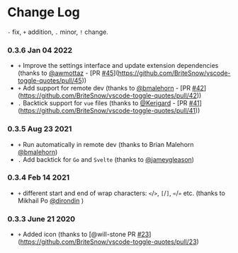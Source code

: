 # Change Log

`-` fix, `+` addition, `.` minor, `!` change. 

### 0.3.6 Jan 04 2022
- `+` Improve the settings interface and update extension dependencies (thanks to [@awmottaz](https://github.com/awmottaz) - [PR [#45](https://github.com/BriteSnow/vscode-toggle-quotes/issues/45)](https://github.com/BriteSnow/vscode-toggle-quotes/pull/45))
- `+` Add support for remote dev (thanks to [@bmalehorn](https://github.com/bmalehorn) - [PR [#42](https://github.com/BriteSnow/vscode-toggle-quotes/issues/42)](https://github.com/BriteSnow/vscode-toggle-quotes/pull/42))
- `.` Backtick support for `vue` files (thanks to [@Kerigard](https://github.com/Kerigard) - [PR [#41](https://github.com/BriteSnow/vscode-toggle-quotes/issues/41)](https://github.com/BriteSnow/vscode-toggle-quotes/pull/41))

### 0.3.5 Aug 23 2021

- `+` Run automatically in remote dev (thanks to Brian Malehorn [@bmalehorn](https://github.com/bmalehorn))
- `.` Add backtick for `Go` and `Svelte` (thanks to [@jameygleason](https://github.com/jameygleason))

### 0.3.4 Feb 14 2021

- `+` different start and end of wrap characters: `<`/`>`, `[`/`]`, `«`/`»` etc. (thanks to Mikhail Po [@dirondin](https://github.com/dirondin) )

### 0.3.3 June 21 2020

- `+` Added icon (thanks to [@will-stone PR [#23](https://github.com/BriteSnow/vscode-toggle-quotes/issues/23)](https://github.com/BriteSnow/vscode-toggle-quotes/pull/23)